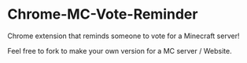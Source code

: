 # Chrome-MC-Vote-Reminder
Chrome extension that reminds someone to vote for a Minecraft server!

Feel free to fork to make your own version for a MC server / Website.
